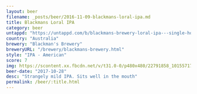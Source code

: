 ```yaml
---
layout: beer
filename: _posts/beer/2016-11-09-blackmans-loral-ipa.md
title: Blackmans Loral IPA
category: beer
untappd: "https://untappd.com/b/blackmans-brewery-loral-ipa---single-hop/2261962"
country: "Australia"
brewery: "Blackman's Brewery"
breweryURL: "/brewery/blackmans-brewery.html"
style: "IPA - American"
score: 7
img: https://scontent.xx.fbcdn.net/v/t31.0-0/p480x480/22791858_10155717526018745_1967152974079185516_o.jpg?_nc_cat=109&_nc_ohc=qgbZq2pn_v4AQm6Q-fI3-sD_OQ7Lb2WXbsy6t6O9EHEPswnMRnB3KcrgQ&_nc_ht=scontent.xx&oh=7e6f556ad9fd64535f56c6ef07ff1e08&oe=5E8B5FAA
beer-date: "2017-10-28"
desc: "Strangely mild IPA. Sits well in the mouth"
permalink: /beer/:title.html
---
```

